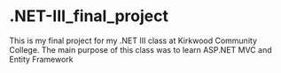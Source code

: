# .NET-III_final_project
This is my final project for my .NET III class at Kirkwood Community College. The main purpose of this class was to learn ASP.NET MVC and Entity Framework
